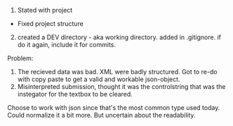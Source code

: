 1. Stated with project
* Fixed project structure
2. created a DEV directory - aka working directory. added in .gitignore. if do it again, include it for commits.

Problem: 
1. The recieved data was bad. XML were badly structured. Got to re-do with copy paste to get a valid and workable json-object.
2. Misinterpreted submission, thought it was the controlstring that was the instegator for the textbox to be cleared.

Choose to work with json since that's the most common type used today. 
Could normalize it a bit more. But uncertain about the readability. 